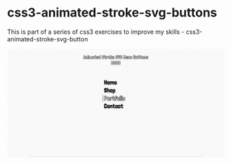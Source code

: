 # css3-animated-stroke-svg-buttons
This is part of a series of css3 exercises to improve my skills - css3-animated-stroke-svg-button

![Screenshot](css3-animated-stroke-svg-buttons.png)
